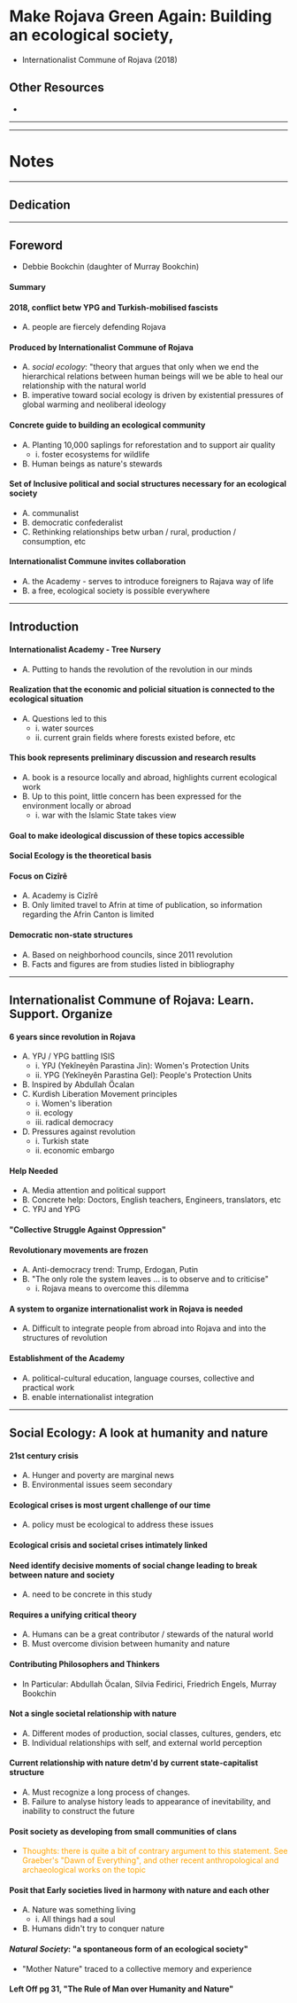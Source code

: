 # Make Rojava Green Again: Building an ecological society, 
* Internationalist Commune of Rojava (2018)

## Other Resources
* 

----------------------------------------------------------
----------------------------------------------------------

# Notes

----------------------------------------------------------

## Dedication


----------------------------------------------------------

## Foreword
* Debbie Bookchin (daughter of Murray Bookchin)

#### Summary

#### 2018, conflict betw YPG and Turkish-mobilised fascists
* A. people are fiercely defending Rojava


#### Produced by Internationalist Commune of Rojava
* A. _social ecology_: "theory that argues that only when we end the hierarchical relations between human beings will we be able to heal our relationship with the natural world
* B. imperative toward social ecology is driven by existential pressures of global warming and neoliberal ideology


#### Concrete guide to building an ecological community
* A. Planting 10,000 saplings for reforestation and to support air quality
    * i. foster ecosystems for wildlife
* B. Human beings as nature's stewards


#### Set of Inclusive political and social structures necessary for an ecological society
* A. communalist
* B. democratic confederalist
* C. Rethinking relationships betw urban / rural, production / consumption, etc


#### Internationalist Commune invites collaboration
* A. the Academy - serves to introduce foreigners to Rajava way of life
* B. a free, ecological society is possible everywhere


----------------------------------------------------------

## Introduction

#### Internationalist Academy - Tree Nursery
* A. Putting to hands the revolution of the revolution in our minds

#### Realization that the economic and policial situation is connected to the ecological situation
* A. Questions led to this
    * i. water sources
    * ii. current grain fields where forests existed before, etc


#### This book represents preliminary discussion and research results
* A. book is a resource locally and abroad, highlights current ecological work
* B. Up to this point, little concern has been expressed for the environment locally or abroad
    * i. war with the Islamic State takes view


#### Goal to make ideological discussion of these topics accessible


#### Social Ecology is the theoretical basis


#### Focus on Cizîrê
* A. Academy is Cizîrê
* B. Only limited travel to Afrin at time of publication, so information regarding the Afrin Canton is limited


#### Democratic non-state structures
* A. Based on neighborhood councils, since 2011 revolution
* B. Facts and figures are from studies listed in bibliography



----------------------------------------------------------


## Internationalist Commune of Rojava: Learn. Support. Organize

#### 6 years since revolution in Rojava
* A. YPJ / YPG battling ISIS
    * i. YPJ (Yekîneyên Parastina Jin): Women's Protection Units
    * ii. YPG (Yekîneyên Parastina Gel): People's Protection Units
* B. Inspired by Abdullah Öcalan
* C. Kurdish Liberation Movement principles
    * i. Women's liberation
    * ii. ecology
    * iii. radical democracy
* D. Pressures against revolution
    * i. Turkish state
    * ii. economic embargo


#### Help Needed
* A. Media attention and political support
* B. Concrete help: Doctors, English teachers, Engineers, translators, etc
* C. YPJ and YPG


#### "Collective Struggle Against Oppression"


#### Revolutionary movements are frozen
* A. Anti-democracy trend: Trump, Erdogan, Putin
* B. "The only role the system leaves ... is to observe and to criticise"
    * i. Rojava means to overcome this dilemma


#### A system to organize internationalist work in Rojava is needed
* A. Difficult to integrate people from abroad into Rojava and into the structures of revolution


#### Establishment of the Academy
* A. political-cultural education, language courses, collective and practical work
* B. enable internationalist integration


--------------------------------------------------------------------------------

## Social Ecology: A look at humanity and nature

#### 21st century crisis
* A. Hunger and poverty are marginal news
* B. Environmental issues seem secondary


#### Ecological crises is most urgent challenge of our time
* A. policy must be ecological to address these issues


#### Ecological crisis and societal crises intimately linked


#### Need identify decisive moments of social change leading to break between nature and society
* A. need to be concrete in this study


#### Requires a unifying critical theory
* A. Humans can be a great contributor / stewards of the natural world
* B. Must overcome division between humanity and nature


#### Contributing Philosophers and Thinkers
* In Particular: Abdullah Öcalan, Silvia Fedirici, Friedrich Engels, Murray Bookchin


#### Not a single societal relationship with nature
* A. Different modes of production, social classes, cultures, genders, etc
* B. Individual relationships with self, and external world perception


#### Current relationship with nature detm'd by current state-capitalist structure
* A. Must recognize a long process of changes.
* B. Failure to analyse history leads to appearance of inevitability, and inability to construct the future


#### Posit society as developing from small communities of clans
* <span style="color:orange">Thoughts: there is quite a bit of contrary argument to this statement. See Graeber's "Dawn of Everything", and other recent anthropological and archaeological works on the topic</span>

#### Posit that Early societies lived in harmony with nature and each other
* A. Nature was something living
    * i. All things had a soul
* B. Humans didn't try to conquer nature


#### _Natural Society_: "a spontaneous form of an ecological society"
* "Mother Nature" traced to a collective memory and experience


#### Left Off pg 31, "The Rule of Man over Humanity and Nature"